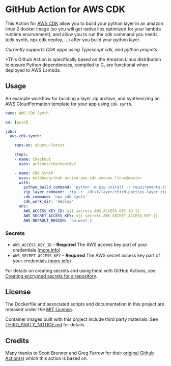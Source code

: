 # GitHub Action for AWS CDK

This Action for [AWS CDK](https://docs.aws.amazon.com/cdk/index.html) allow you to build your python layer in an amazon linux 2 docker image (so you will get native libs optimized for your lambda runtime environment), and allow you to run the cdk command you needs (cdk synth, npx cdk deploy, ...) after you build your python layer.

_Currently supports CDK apps using Typescript cdk, and python projects_

*This Github Action is specifically based on the Amazon Linux distribution to ensure Python dependencies, compiled to C, are functional when deployed to AWS Lambda.

## Usage

An example workflow for building a layer zip archive, and synthesizing an AWS CloudFormation template for your app using `cdk synth`.

```yaml
name: AWS CDK Synth

on: [push]

jobs:
  aws-cdk-synth:

    runs-on: ubuntu-latest

    steps:
    - name: Checkout
      uses: actions/checkout@v2

    - name: CDK Synth
      uses: muldos/github-action-aws-cdk-amazon-linux@master
      with:
        python_build_command: 'python -m pip install -r requirements.txt -t ./dist/layer/python/lib/python3.8/site-packages'
        zip_layer_command: 'zip -r ./dist/layer/third-parties-layer.zip .dist/layer/python'
        cdk_command: 'npx cdk synth'
        cdk_work_dir: 'deploy'
      env:
        AWS_ACCESS_KEY_ID: ${{ secrets.AWS_ACCESS_KEY_ID }}
        AWS_SECRET_ACCESS_KEY: ${{ secrets.AWS_SECRET_ACCESS_KEY }}
        AWS-DEFAULT_REGION: 'eu-west-1'
```

### Secrets

- `AWS_ACCESS_KEY_ID` – **Required** The AWS access key part of your credentials ([more info](https://docs.aws.amazon.com/general/latest/gr/aws-sec-cred-types.html#access-keys-and-secret-access-keys))
- `AWS_SECRET_ACCESS_KEY` – **Required** The AWS secret access key part of your credentials ([more info](https://docs.aws.amazon.com/general/latest/gr/aws-sec-cred-types.html#access-keys-and-secret-access-keys))

For details on creating secrets and using them with GitHub Actions, see [Creating encrypted secrets for a repository](https://docs.github.com/en/actions/configuring-and-managing-workflows/creating-and-storing-encrypted-secrets#creating-encrypted-secrets-for-a-repository).

## License

The Dockerfile and associated scripts and documentation in this project are released under the [MIT License](LICENSE).

Container images built with this project include third party materials. See [THIRD_PARTY_NOTICE.md](THIRD_PARTY_NOTICE.md) for details.

## Credits

Many thanks to Scott Brenner and Greg Farrow for their [original Github Action(s)](https://github.com/ScottBrenner/aws-cdk-action) which this action is based on.

